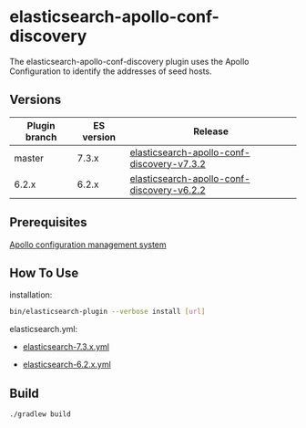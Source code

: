 elasticsearch-apollo-conf-discovery
=============================

The elasticsearch-apollo-conf-discovery plugin uses the Apollo Configuration to identify the addresses of seed hosts.

Versions
--------

Plugin branch | ES version | Release
-----------|-----------|-----------
master | 7.3.x | [elasticsearch-apollo-conf-discovery-v7.3.2](https://github.com/xhkyyy/elasticsearch-apollo-conf-discovery/releases/tag/v7.3.2)
6.2.x| 6.2.x | [elasticsearch-apollo-conf-discovery-v6.2.2](https://github.com/xhkyyy/elasticsearch-apollo-conf-discovery/releases/tag/v6.2.2)

Prerequisites
--------

[Apollo configuration management system](https://github.com/ctripcorp/apollo)


How To Use
--------

installation:

```sh
bin/elasticsearch-plugin --verbose install [url]
```

elasticsearch.yml:

+ [elasticsearch-7.3.x.yml](test/elasticsearch-7.3.x.yml)

+ [elasticsearch-6.2.x.yml](test/elasticsearch-6.2.x.yml)

Build
--------

```
./gradlew build
```


